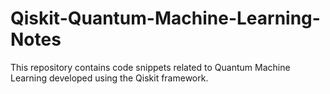 # Qiskit-Quantum-Machine-Learning-Notes
This repository contains code snippets related to Quantum Machine Learning developed using the Qiskit framework.
